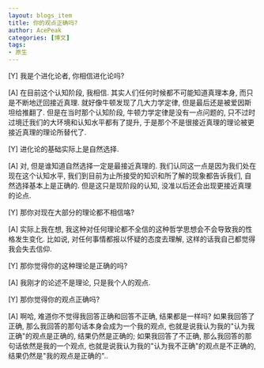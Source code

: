 ```yaml
---
layout: blogs_item
title: 你的观点正确吗?
author: AcePeak
categories: [博文]
tags: 
- 原生
---
```



[Y] 我是个进化论者, 你相信进化论吗?

[A] 在目前这个认知阶段, 我相信. 其实人们任何时候都不可能知道真理本身, 而只是不断地迂回接近真理. 就好像牛顿发现了几大力学定律, 但是最后还是被爱因斯坦给推翻了. 但是在当时那个认知阶段, 牛顿力学定律是没有一点问题的, 只不过时过境迁我们的大环境和认知水平都有了提升, 于是那个不是很接近真理的理论被更接近真理的理论所替代了.

[Y] 进化论的基础实际上是自然选择.

[A] 对, 但是谁知道自然选择一定是最接近真理的. 我们认同这一点是因为我们处在现在这个认知水平, 我们到目前为止所接受的知识和所了解的现象都告诉我们, 自然选择基本上是正确的. 但是这只是现阶段的认知, 没准以后还会出现更接近真理的论点.

[Y] 那你对现在大部分的理论都不相信咯?

[A] 实际上我在想, 我这种对任何理论都不全信的这种哲学思想会不会导致我的性格发生变化. 比如说, 对任何事情都报以怀疑的态度去理解, 这样的话我自己都觉得我会失去信仰.

[Y] 那你觉得你的这种理论是正确的吗?

[A] 我刚才的论述不是理论, 只是我个人的观点.

[Y] 那你觉得你的观点正确吗?

[A] 啊哈, 难道你不觉得我回答正确和回答不正确, 结果都是一样吗? 如果我回答了正确, 那么我回答的那句话本身会成为一个我的观点, 也就是说我认为我的"认为我正确"的观点是正确的, 结果仍然是正确的; 如果我回答了不正确, 那么我回答的那句话依然是我的一个观点, 也就是说我认为我的"认为我不正确"的观点是不正确的, 结果仍然是"我的观点是正确的"..